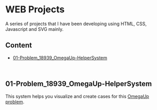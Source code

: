 # WEB Projects

A series of projects that I have been developing using HTML, CSS, Javascript and SVG mainly.

## Content

- [01-Problem_18939_OmegaUp-HelperSystem](#01-Problem_18939_OmegaUp-HelperSystem)

<br>

  ## 01-Problem_18939_OmegaUp-HelperSystem
This system helps you visualize and create cases for this [OmegaUp problem](https://omegaup.com/arena/problem/Los-listones-rectangulares-en-la/).
<br>


